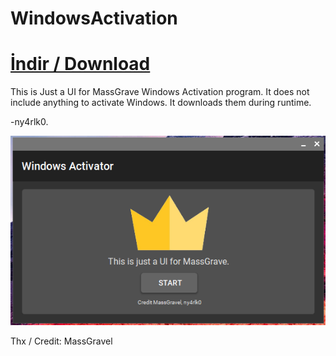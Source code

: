 # WindowsActivation
# <a href="https://github.com/ny4rlk0/WindowsActivation/releases/download/Release/WindowsActivation_1_0_0_0.zip">İndir / Download</a>

This is Just a UI for MassGrave Windows Activation program. It does not include anything to activate Windows. It downloads them during runtime.

-ny4rlk0.

<img src="https://raw.githubusercontent.com/ny4rlk0/WindowsActivation/master/WindowsActivation/ss.png">

Thx / Credit: MassGravel
